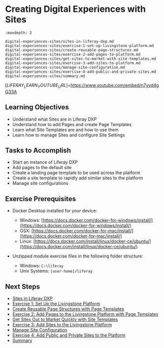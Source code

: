 # Creating Digital Experiences with Sites

```{toctree}
:maxdepth: 2

digital-experiences-sites/sites-in-liferay-dxp.md
digital-experiences-sites/exercise-1-set-up-livingstone-platform.md
digital-experiences-sites/create-reusable-page-structures.md
digital-experiences-sites/exercise-2-add-pages-to-platform.md
digital-experiences-sites/get-sites-to-market-with-site-templates.md
digital-experiences-sites/exercise-3-add-sites-to-platform.md
digital-experiences-sites/manage-site-configuration.md
digital-experiences-sites/exercise-4-add-public-and-private-sites.md
digital-experiences-sites/summary.md
```
[$LIFERAY_LEARN_YOUTUBE_URL$]=https://www.youtube.com/embed/n7yvd4gG33A

## Learning Objectives
    
* Understand what Sites are in Liferay DXP
* Understand how to add Pages and create Page Templates
* Learn what Site Templates are and how to use them
* Learn how to manage Sites and configure Site Settings
    

## Tasks to Accomplish

* Start an instance of Liferay DXP
* Add pages to the default site
* Create a landing page template to be used across the platform
* Create a site template to rapidly add similar sites to the platform
* Manage site configurations

## Exercise Prerequisites

* Docker Desktop installed for your device:
    *  Windows: [https://docs.docker.com/docker-for-windows/install/](https://docs.docker.com/docker-for-windows/install/)
    *  OSX: [https://docs.docker.com/docker-for-mac/install/](https://docs.docker.com/docker-for-mac/install/)
    *  Linux: [https://docs.docker.com/install/linux/docker-ce/ubuntu/](https://docs.docker.com/install/linux/docker-ce/ubuntu/)
    
* Unzipped module exercise files in the following folder structure:
	*  Windows: `C:\liferay`
	*  Unix Systems: `[user-home]/liferay`
	
## Next Steps

* [Sites in Liferay DXP](./digital-experiences-sites/sites-in-liferay-dxp.md)
* [Exercise 1: Set Up the Livingstone Platform](./digital-experiences-sites/exercise-1-set-up-livingstone-platform.md)
* [Create Reusable Page Structures with Page Templates](./digital-experiences-sites/create-reusable-page-structures.md)
* [Exercise 2: Add Pages to the Livingstone Platform with Page Templates](./digital-experiences-sites/exercise-2-add-pages-to-platform.md)
* [Get Sites Out to Market Quickly with Site Templates](./digital-experiences-sites/get-sites-to-market-with-site-templates.md)
* [Exercise 3: Add Sites to the Livingstone Platform](./digital-experiences-sites/exercise-3-add-sites-to-platform.md)
* [Manage Site Configuration](./digital-experiences-sites/manage-site-configuration.md)
* [Exercise 4: Add Public and Private Sites to the Platform](./digital-experiences-sites/exercise-4-add-public-and-private-sites.md)
* [Summary](./digital-experiences-sites/summary.md)